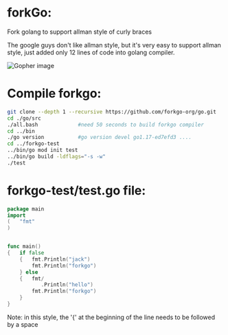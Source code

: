 # forkGo:

Fork golang to support allman style of curly braces 

The google guys don't like allman style, but it's very easy to support allman style, just added only 12 lines of code into golang compiler.

![Gopher image](https://avatars.githubusercontent.com/u/86223803)

# Compile forkgo:
```bash
git clone --depth 1 --recursive https://github.com/forkgo-org/go.git
cd ./go/src
./all.bash             #need 50 seconds to build forkgo compiler
cd ../bin
./go version           #go version devel go1.17-ed7efd3 ....
cd ../forkgo-test
../bin/go mod init test
../bin/go build -ldflags="-s -w"
./test
```

# forkgo-test/test.go file:

```go
package main
import
(   "fmt"
)


func main()
{   if false
    {   fmt.Println("jack")
        fmt.Println("forkgo")
    } else
    {   fmt/
           .Println("hello")
        fmt.Println("forkgo")
    }
}

```

Note: in this style, the '{' at the beginning of the line needs to be followed by a space
